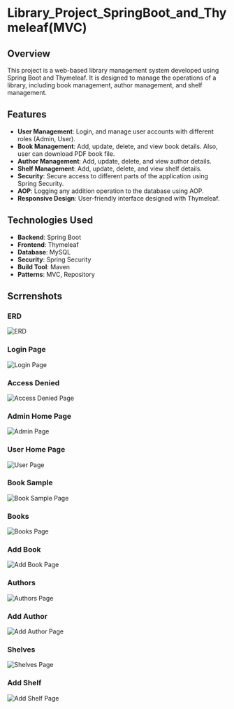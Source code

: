 # Library_Project_SpringBoot_and_Thymeleaf(MVC)

## Overview

This project is a web-based library management system developed using Spring Boot and Thymeleaf. It is designed to manage the operations of a library, including book management,  author management, and shelf management.

## Features

- **User Management**: Login, and manage user accounts with different roles (Admin, User).
- **Book Management**: Add, update, delete, and view book details. Also, user can download PDF book file.
- **Author Management**: Add, update, delete, and view author details.
- **Shelf Management**: Add, update, delete, and view shelf details.
- **Security**: Secure access to different parts of the application using Spring Security.
- **AOP**: Logging any addition operation to the database using AOP.
- **Responsive Design**: User-friendly interface designed with Thymeleaf.


## Technologies Used

- **Backend**: Spring Boot
- **Frontend**: Thymeleaf
- **Database**: MySQL
- **Security**: Spring Security
- **Build Tool**: Maven
- **Patterns**: MVC, Repository

## Scrrenshots

### ERD
![ERD](images/ERD.png)

### Login Page
![Login Page](images/Login%20Page.png)

### Access Denied
![Access Denied Page](images/Unaithorized%20access.png)

### Admin Home Page
![Admin Page](images/Home%20Page%20admin.png)

### User Home Page
![User Page](images/Home%20Page%20user.png)

### Book Sample
![Book Sample Page](images/Book%20Sample.png)

### Books
![Books Page](images/books%20list.png)

### Add Book
![Add Book Page](images/add%20book.png)

### Authors
![Authors Page](images/authors%20list.png)

### Add Author
![Add Author Page](images/add%20author.png)

### Shelves
![Shelves Page](images/Shelves%20list.png)

### Add Shelf
![Add Shelf Page](images/add%20shelf.png)







